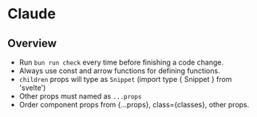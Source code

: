# Claude

## Overview

- Run `bun run check` every time before finishing a code change.
- Always use const and arrow functions for defining functions.
- `children` props will type as `Snippet` (import type { Snippet } from 'svelte')
- Other props must named as `...props`
- Order component props from {...props}, class={classes}, other props.